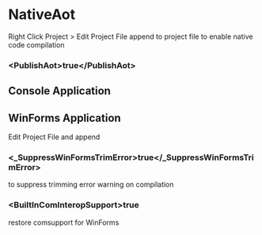 # NativeAot
Right Click Project > Edit Project File
append to project file to enable native code compilation
### \<PublishAot>true\</PublishAot>


## Console Application


## WinForms Application
Edit Project File and append

### \<_SuppressWinFormsTrimError>true</_SuppressWinFormsTrimError>
to suppress trimming error warning on compilation

### \<BuiltInComInteropSupport>true</BuiltInComInteropSupport>
restore comsupport for WinForms
